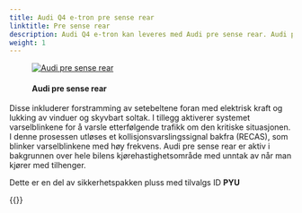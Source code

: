 ```yaml
---
title: Audi Q4 e-tron pre sense rear
linktitle: Pre sense rear
description: Audi Q4 e-tron kan leveres med Audi pre sense rear. Audi pre sense rear bruker radarsensorer i den bakre støtfangeren for å oppdage en forestående kollisjon bakfra, og den setter i gang forebyggende sikkerhetstiltak 
weight: 1
---
```


<!-- markdownlint-disable MD033 -->
<figure>
    <a href="https://media.electrichasgoneaudi.net/multimedia/models/e-tron/technology/drivingassistance/presenserear/audipresenserear.jpg">
        <img src="https://media.electrichasgoneaudi.net/multimedia/models/e-tron/technology/drivingassistance/presenserear/audipresenserears.jpg"
        class="img-fluid" alt="Audi pre sense rear" title="Audi pre sense rear">
    </a>
    <figcaption><h4>Audi pre sense rear</h4></figcaption>
</figure>

Disse inkluderer forstramming av setebeltene foran med elektrisk kraft og lukking av vinduer og skyvbart soltak. I tillegg aktiverer systemet varselblinkene for å varsle etterfølgende trafikk om den kritiske situasjonen. I denne prosessen utløses et kollisjonsvarslingssignal bakfra (RECAS), som blinker varselblinkene med høy frekvens. Audi pre sense rear er aktiv i bakgrunnen over hele bilens kjørehastighetsområde med unntak av når man kjører med tilhenger.

Dette er en del av sikkerhetspakken pluss med tilvalgs ID **PYU**

{{<children description="true" />}}
